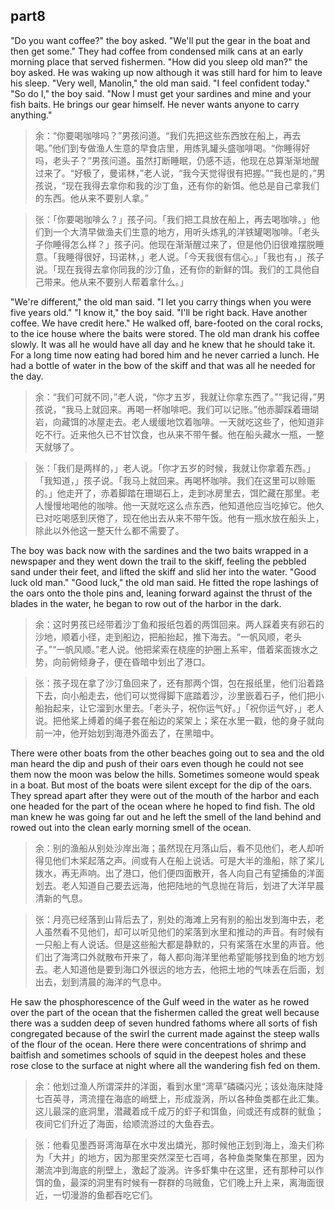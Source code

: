 ## part8

"Do you want coffee?" the boy asked. "We'll put the gear in the boat and then get some." They had coffee from condensed milk cans at an early morning place that served fishermen. "How did you sleep old man?" the boy asked. He was waking up now although it was still hard for him to leave his sleep. "Very well, Manolin," the old man said. "I feel confident today." "So do I," the boy said. "Now I must get your sardines and mine and your fish baits. He brings our gear himself. He never wants anyone to carry anything."
> 余：“你要喝咖啡吗？”男孩问道。“我们先把这些东西放在船上，再去喝。”他们到专做渔人生意的早食店里，用炼乳罐头盛咖啡喝。“你睡得好吗，老头子？”男孩问道。虽然打断睡眠，仍感不适，他现在总算渐渐地醒过来了。“好极了，曼诺林，”老人说，“我今天觉得很有把握。”“我也是的，”男孩说，“现在我得去拿你和我的沙丁鱼，还有你的新饵。他总是自己拿我们的东西。他从来不要别人拿。”

> 张：「你要喝咖啡么？」孩子问。「我们把工具放在船上，再去喝咖啡。」他们到一个大清早做渔夫们生意的地方，用听头炼乳的洋铁罐喝咖啡。「老头子你睡得怎么样？」孩子问。他现在渐渐醒过来了，但是他仍旧很难摆脱睡意。「我睡得很好，玛诺林，」老人说。「今天我很有信心。」「我也有，」孩子说。「现在我得去拿你同我的沙汀鱼，还有你的新鲜的饵。我们的工具他自己带来。他从来不要别人帮着拿什么。」

"We're different," the old man said. "I let you carry things when you were five years old." "I know it," the boy said. "I'll be right back. Have another coffee. We have credit here." He walked off, bare-footed on the coral rocks, to the ice house where the baits were stored. The old man drank his coffee slowly. It was all he would have all day and he knew that he should take it. For a long time now eating had bored him and he never carried a lunch. He had a bottle of water in the bow of the skiff and that was all he needed for the day.
> 余：“我们可就不同，”老人说，“你才五岁，我就让你拿东西了。”“我记得，”男孩说，“我马上就回来。再喝一杯咖啡吧。我们可以记账。”他赤脚踩着珊瑚岩，向藏饵的冰屋走去。老人缓缓地饮着咖啡。一天就吃这些了，他知道非吃不行。近来他久已不甘饮食，也从来不带午餐。他在船头藏水一瓶，一整天就够了。

> 张：「我们是两样的，」老人说。「你才五岁的时候，我就让你拿着东西。」「我知道，」孩子说。「我马上就回来。再喝杯咖啡。我们在这里可以赊赈的。」他走开了，赤着脚踏在珊瑚石上，走到冰房里去，饵贮藏在那里。老人慢慢地喝他的咖啡。他一天就吃这么点东西，他知道他应当吃掉它。他久已对吃喝感到厌倦了，现在他出去从来不带午饭。他有一瓶水放在船头上，除此以外他这一整天什么都不需要了。

The boy was back now with the sardines and the two baits wrapped in a newspaper and they went down the trail to the skiff, feeling the pebbled sand under their feet, and lifted the skiff and slid her into the water. "Good luck old man." "Good luck," the old man said. He fitted the rope lashings of the oars onto the thole pins and, leaning forward against the thrust of the blades in the water, he began to row out of the harbor in the dark.

> 余：这时男孩已经带着沙丁鱼和报纸包着的两饵回来。两人踩着夹有卵石的沙地，顺着小径，走到船边，把船抬起，推下海去。“一帆风顺，老头子。”“一帆风顺。”老人说。他把桨索在桡座的护圈上系牢，借着桨面拨水之势，向前俯倾身子，便在昏暗中划出了港口。

> 张：孩子现在拿了沙汀鱼回来了，还有那两个饵，包在报纸里，他们沿着路下去，向小船走去，他们可以觉得脚下底踏着沙，沙里嵌着石子，他们把小船抬起来，让它溜到水里去。「老头子，祝你运气好。」「祝你运气好，」老人说。把他桨上缚着的绳子套在船边的桨架上；桨在水里一戳，他的身子就向前一冲，他开始划到海港外面去了，在黑暗中。

There were other boats from the other beaches going out to sea and the old man heard the dip and push of their oars even though he could not see them now the moon was below the hills. Sometimes someone would speak in a boat. But most of the boats were silent except for the dip of the oars. They spread apart after they were out of the mouth of the harbor and each one headed for the part of the ocean where he hoped to find fish. The old man knew he was going far out and he left the smell of the land behind and rowed out into the clean early morning smell of the ocean.

> 余：别的渔船从别处沙岸出海；虽然现在月落山后，看不见他们，老人却听得见他们木桨起落之声。间或有人在船上说话。可是大半的渔船，除了桨儿拨水，再无声响。出了港口，他们便四面散开，各人向自己有望捕鱼的洋面划去。老人知道自己要去远海，他把陆地的气息抛在背后，划进了大洋早晨清新的气息。

> 张：月亮已经落到山背后去了，别处的海滩上另有别的船出发到海中去，老人虽然看不见他们，却可以听见他们的桨落到水里和推动的声音。有时候有一只船上有人说话。但是这些船大都是静默的，只有桨落在水里的声音。他们出了海湾口外就散布开来了，每人都向海洋里他希望能够找到鱼的地方划去。老人知道他是要到海口外很远的地方去，他把土地的气味丢在后面，划出去，划到清晨的海洋的气息中。

He saw the phosphorescence of the Gulf weed in the water as he rowed over the part of the ocean that the fishermen called the great well because there was a sudden deep of seven hundred fathoms where all sorts of fish congregated because of the swirl the current made against the steep walls of the flour of the ocean. Here there were concentrations of shrimp and baitfish and sometimes schools of squid in the deepest holes and these rose close to the surface at night where all the wandering fish fed on them.

> 余：他划过渔人所谓深井的洋面，看到水里“湾草”磷磷闪光；该处海床陡降七百英寻，湾流撞在海底的峭壁上，形成漩涡，所以各种鱼类都在此汇集。这儿最深的底洞里，潜藏着成千成万的虾子和饵鱼，间或还有成群的鱿鱼；夜间它们升近了海面，给顺流游过的大鱼吞去。

> 张：他看见墨西哥湾海草在水中发出燐光，那时候他正划到海上，渔夫们称为「大井」的地方，因为那里突然深至七百噚，各种鱼类聚集在那里，因为潮流冲到海底的削壁上，激起了漩涡。许多虾集中在这里，还有那种可以作饵的鱼，最深的洞里有时候有一群群的乌贼鱼，它们晚上升上来，离海面很近，一切漫游的鱼都吞吃它们。




